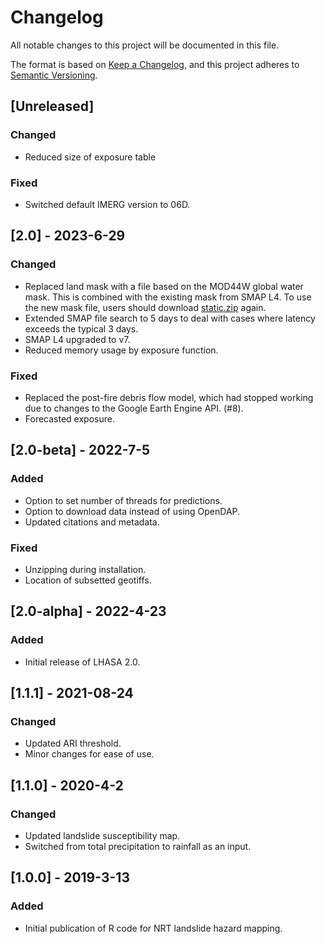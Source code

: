 # Changelog

All notable changes to this project will be documented in this file.

The format is based on [Keep a Changelog](https://keepachangelog.com/en/1.1.0/),
and this project adheres to [Semantic Versioning](https://semver.org/spec/v2.0.0.html).

## [Unreleased]

### Changed

- Reduced size of exposure table

### Fixed

- Switched default IMERG version to 06D.

## [2.0] - 2023-6-29

### Changed

- Replaced land mask with a file based on the MOD44W global water mask. This is combined with the existing mask from SMAP L4. To use the new mask file, users should download [static.zip](https://gpm.nasa.gov/sites/default/files/data/landslides/static.zip) again.
- Extended SMAP file search to 5 days to deal with cases where latency exceeds the typical 3 days.
- SMAP L4 upgraded to v7.
- Reduced memory usage by exposure function.

### Fixed

- Replaced the post-fire debris flow model, which had stopped working due to changes to the Google Earth Engine API. (#8).
- Forecasted exposure.

## [2.0-beta] - 2022-7-5

### Added

- Option to set number of threads for predictions.
- Option to download data instead of using OpenDAP.
- Updated citations and metadata.

### Fixed

- Unzipping during installation.
- Location of subsetted geotiffs.

## [2.0-alpha] - 2022-4-23

### Added

- Initial release of LHASA 2.0.

## [1.1.1] - 2021-08-24

### Changed

- Updated ARI threshold.
- Minor changes for ease of use.

## [1.1.0] - 2020-4-2

### Changed

- Updated landslide susceptibility map.
- Switched from total precipitation to rainfall as an input.

## [1.0.0] - 2019-3-13

### Added

- Initial publication of R code for NRT landslide hazard mapping.
